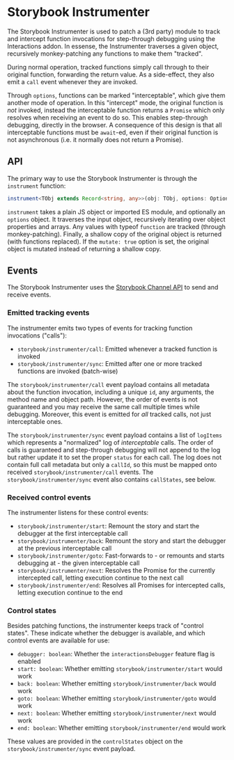 # Storybook Instrumenter

The Storybook Instrumenter is used to patch a (3rd party) module to track and intercept function invocations for step-through debugging using the Interactions addon. In essense, the Instrumenter traverses a given object, recursively monkey-patching any functions to make them "tracked".

During normal operation, tracked functions simply call through to their original function, forwarding the return value. As a side-effect, they also emit a `call` event whenever they are invoked.

Through `options`, functions can be marked "interceptable", which give them another mode of operation. In this "intercept" mode, the original function is _not_ invoked, instead the interceptable function returns a `Promise` which only resolves when receiving an event to do so. This enables step-through debugging, directly in the browser. A consequence of this design is that all interceptable functions must be `await`-ed, even if their original function is not asynchronous (i.e. it normally does not return a Promise).

## API

The primary way to use the Storybook Instrumenter is through the `instrument` function:

```ts
instrument<TObj extends Record<string, any>>(obj: TObj, options: Options): TObj
```

`instrument` takes a plain JS object or imported ES module, and optionally an `options` object. It traverses the input object, recursively iterating over object properties and arrays. Any values with typeof `function` are tracked (through monkey-patching). Finally, a shallow copy of the original object is returned (with functions replaced). If the `mutate: true` option is set, the original object is mutated instead of returning a shallow copy.

## Events

The Storybook Instrumenter uses the [Storybook Channel API](../channels/README.md) to send and receive events.

### Emitted tracking events

The instrumenter emits two types of events for tracking function invocations ("calls"):

- `storybook/instrumenter/call`: Emitted whenever a tracked function is invoked
- `storybook/instrumenter/sync`: Emitted after one or more tracked functions are invoked (batch-wise)

The `storybook/instrumenter/call` event payload contains all metadata about the function invocation, including a unique `id`, any arguments, the method name and object path. However, the order of events is not guaranteed and you may receive the same call multiple times while debugging. Moreover, this event is emitted for _all_ tracked calls, not just interceptable ones.

The `storybook/instrumenter/sync` event payload contains a list of `logItems` which represents a "normalized" log of _interceptable_ calls. The order of calls is guaranteed and step-through debugging will not append to the log but rather update it to set the proper `status` for each call. The log does not contain full call metadata but only a `callId`, so this must be mapped onto received `storybook/instrumenter/call` events. The `storybook/instrumenter/sync` event also contains `callStates`, see below.

### Received control events

The instrumenter listens for these control events:

- `storybook/instrumenter/start`: Remount the story and start the debugger at the first interceptable call
- `storybook/instrumenter/back`: Remount the story and start the debugger at the previous interceptable call
- `storybook/instrumenter/goto`: Fast-forwards to - or remounts and starts debugging at - the given interceptable call
- `storybook/instrumenter/next`: Resolves the Promise for the currently intercepted call, letting execution continue to the next call
- `storybook/instrumenter/end`: Resolves all Promises for intercepted calls, letting execution continue to the end

### Control states

Besides patching functions, the instrumenter keeps track of "control states". These indicate whether the debugger is available, and which control events are available for use:

- `debugger: boolean`: Whether the `interactionsDebugger` feature flag is enabled
- `start: boolean`: Whether emitting `storybook/instrumenter/start` would work
- `back: boolean`: Whether emitting `storybook/instrumenter/back` would work
- `goto: boolean`: Whether emitting `storybook/instrumenter/goto` would work
- `next: boolean`: Whether emitting `storybook/instrumenter/next` would work
- `end: boolean`: Whether emitting `storybook/instrumenter/end` would work

These values are provided in the `controlStates` object on the `storybook/instrumenter/sync` event payload.
